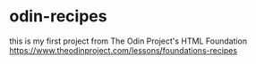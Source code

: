 # odin-recipes
this is my first project from The Odin Project's HTML Foundation
https://www.theodinproject.com/lessons/foundations-recipes
